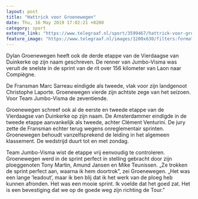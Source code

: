 ```yaml
---
layout: post
title: "Hattrick voor Groenewegen"
date: Thu, 16 May 2019 17:02:21 +0200
category: sport
externe_link: "https://www.telegraaf.nl/sport/3599467/hattrick-voor-groenewegen"
feature_image: "https://www.telegraaf.nl/images/1200x630/filters:format(jpeg):quality(80)/cdn-kiosk-api.telegraaf.nl/b332ced6-77f8-11e9-8a65-0217670beecd.jpg"
---
```


<p class="intro">Dylan Groenewegen heeft ook de derde etappe van de Vierdaagse van Duinkerke op zijn naam geschreven. De renner van Jumbo-Visma was veruit de snelste in de sprint van de rit over 156 kilometer van Laon naar Compiègne.</p> <p>De Fransman Marc Sarreau eindigde als tweede, vlak voor zijn landgenoot Christophe Laporte. Groenewegen vierde zijn achtste zege van het seizoen. Voor Team Jumbo-Visma de zeventiende.</p><p>Groenewegen schreef ook al de eerste en tweede etappe van de Vierdaagse van Duinkerke op zijn naam. De Amsterdammer eindigde in de tweede etappe aanvankelijk als tweede, achter Clément Venturini. De jury zette de Fransman echter terug wegens onreglementair sprinten. Groenewegen behoudt vanzelfsprekend de leiding in het algemeen klassement. De wedstrijd duurt tot en met zondag.</p><p>Team Jumbo-Visma wist de etappe vrij eenvoudig te controleren. Groenewegen werd in de sprint perfect in stelling gebracht door zijn ploeggenoten Tony Martin, Amund Jansen en Mike Teunissen. „Ze trokken de sprint perfect aan, waarna ik hem doortrok”, zei Groenewegen. „Het was een lange ’leadout’, maar ik ben blij dat ik het werk van de ploeg heb kunnen afronden. Het was een mooie sprint. Ik voelde dat het goed zat. Het is een bevestiging dat we op de goede weg zijn richting de Tour.”</p>
